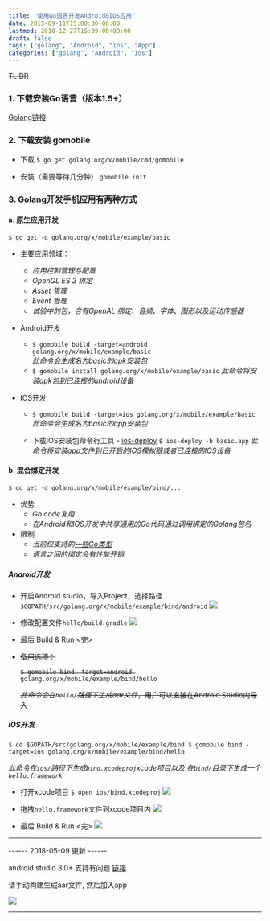 ```yaml
---
title: "使用Go语言开发Android&IOS应用"
date: 2015-09-11T15:00:00+08:00
lastmod: 2018-12-27T15:39:00+08:00
draft: false
tags: ["golang", "Android", "Ios", "App"]
categories: ["golang", "Android", "Ios"]
---
```



~~TL:DR~~

### 1.  下载安装Go语言（版本1.5+）

[Golang链接](https://www.golang.org/)

### 2. 下载安装 gomobile
  * 下载
  `$ go get golang.org/x/mobile/cmd/gomobile`
  
  * 安装（需要等待几分钟）
  `gomobile init`

### 3. Golang开发手机应用有两种方式
  
#### a. 原生应用开发
  
`$ go get -d golang.org/x/mobile/example/basic`

* 主要应用领域：
    * *应用控制管理与配置*
    * *OpenGL ES 2 绑定*
    * *Asset 管理*
    * *Event 管理*
    * *试验中的包，含有OpenAL 绑定、音频、字体、图形以及运动传感器*

* Android开发
    * `$ gomobile build -target=android golang.org/x/mobile/example/basic`      
        *此命令会生成名为basic的apk安装包*
    * `$ gomobile install golang.org/x/mobile/example/basic`
        *此命令将安装apk包到已连接的android设备*
    
* IOS开发
    * `$ gomobile build -target=ios golang.org/x/mobile/example/basic`
        *此命令会生成名为basic的app安装包*
  
    * 下载IOS安装包命令行工具 - [ios-deploy](https://github.com/phonegap/ios-deploy)
    `$ ios-deploy -b basic.app`
      *此命令将安装app文件到已开启的IOS模拟器或者已连接的IOS设备*

#### b. 混合绑定开发

`$ go get -d golang.org/x/mobile/example/bind/...`

* 优势
    * *Go code复用*
    * *在Android和IOS开发中共享通用的Go代码通过调用绑定的Golang包名*
* 限制
    * *当前仅支持的[一些Go类型](https://godoc.org/golang.org/x/mobile/cmd/gobind)*
    * *语言之间的绑定会有性能开销*  

##### Android开发

* 开启Android studio，导入Project，选择路径`$GOPATH/src/golang.org/x/mobile/example/bind/android`
![](/images/attachment/590399-8b525b62a7525b9b.png)
      
* 修改配置文件`hello/build.gradle`
![](/images/attachment/590399-978f80b85d96ba06.png)

* 最后 Build & Run <完>
    
* ~~备用选项：~~
    
    ~~`$ gomobile bind -target=android golang.org/x/mobile/example/bind/hello`~~

    ~~*此命令会在`hello/`路径下生成aar文件*，用户可以直接在Android Studio内导入~~

##### IOS开发

`$ cd $GOPATH/src/golang.org/x/mobile/example/bind
$ gomobile bind -target=ios golang.org/x/mobile/example/bind/hello`

*此命令在`ios/`路径下生成`bind.xcodeproj`xcode项目以及 在`bind/`目录下生成一个 `hello.framework`*


* 打开xcode项目
`$ open ios/bind.xcodeproj`
![](/images/attachment/590399-38dca62cd4efb927.png)

* 拖拽`hello.framework`文件到xcode项目内
![](/images/attachment/590399-ecd13d0777599fbf.png)

* 最后 Build & Run <完>
    ![](/images/attachment/590399-c8484b110943783f.png)


---

------ 2018-05-09 更新 ------

android studio 3.0+ 支持有问题 [链接](https://github.com/golang/go/issues/23307)

请手动构建生成aar文件, 然后加入app

![](https://upload-images.jianshu.io/upload_images/590399-672bab2456d8da29.png?imageMogr2/auto-orient/strip%7CimageView2/2/w/1240)

---